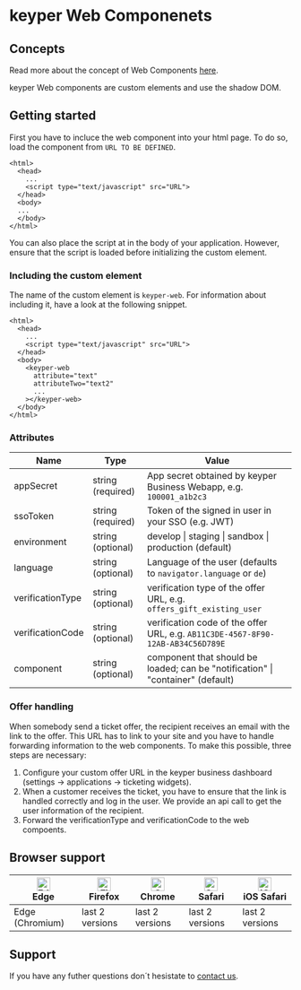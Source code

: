 # keyper Web Componenets

## Concepts

Read more about the concept of Web Components [here](https://developer.mozilla.org/de/docs/Web/Web_Components).

keyper Web components are custom elements and use the shadow DOM.

## Getting started

First you have to incluce the web component into your html page.
To do so, load the component from `URL TO BE DEFINED`.

```
<html>
  <head>
    ...
    <script type="text/javascript" src="URL">
  </head>
  <body>
  ...
  </body>
</html>
```

You can also place the script at in the body of your application. However, ensure that the script is loaded before initializing the custom element.

### Including the custom element

The name of the custom element is `keyper-web`. For information about including it, have a look at the following snippet.

```
<html>
  <head>
    ...
    <script type="text/javascript" src="URL">
  </head>
  <body>
    <keyper-web
      attribute="text"
      attributeTwo="text2"
      ...
    ></keyper-web>
  </body>
</html>
```

### Attributes

| Name             | Type              | Value                                                                           |
| ---------------- | ----------------- | ------------------------------------------------------------------------------- |
| appSecret        | string (required) | App secret obtained by keyper Business Webapp, e.g. `100001_a1b2c3`             |
| ssoToken         | string (required) | Token of the signed in user in your SSO (e.g. JWT)                              |
| environment      | string (optional) | develop \| staging \| sandbox \| production (default)                           |
| language         | string (optional) | Language of the user (defaults to `navigator.language` or `de`)                 |
| verificationType | string (optional) | verification type of the offer URL, e.g. `offers_gift_existing_user`            |
| verificationCode | string (optional) | verification code of the offer URL, e.g. `AB11C3DE-4567-8F90-12AB-AB34C56D789E` |
| component        | string (optional) | component that should be loaded; can be "notification" \| "container" (default) |

### Offer handling

When somebody send a ticket offer, the recipient receives an email with the link to the offer. This URL has to link to your site and you have to handle forwarding information to the web components. To make this possible, three steps are necessary:

1. Configure your custom offer URL in the keyper business dashboard (settings -> applications -> ticketing widgets).
2. When a customer receives the ticket, you have to ensure that the link is handled correctly and log in the user. We provide an api call to get the user information of the recipient.
3. Forward the verificationType and verificationCode to the web compoents.

## Browser support

| [<img src="https://raw.githubusercontent.com/alrra/browser-logos/master/src/edge/edge_48x48.png" alt="Edge" width="24px" height="24px" />](http://godban.github.io/browsers-support-badges/)<br>Edge | [<img src="https://raw.githubusercontent.com/alrra/browser-logos/master/src/firefox/firefox_48x48.png" alt="Firefox" width="24px" height="24px" />](http://godban.github.io/browsers-support-badges/)<br>Firefox | [<img src="https://raw.githubusercontent.com/alrra/browser-logos/master/src/chrome/chrome_48x48.png" alt="Chrome" width="24px" height="24px" />](http://godban.github.io/browsers-support-badges/)<br>Chrome | [<img src="https://raw.githubusercontent.com/alrra/browser-logos/master/src/safari/safari_48x48.png" alt="Safari" width="24px" height="24px" />](http://godban.github.io/browsers-support-badges/)<br>Safari | [<img src="https://raw.githubusercontent.com/alrra/browser-logos/master/src/safari-ios/safari-ios_48x48.png" alt="iOS Safari" width="24px" height="24px" />](http://godban.github.io/browsers-support-badges/)<br>iOS Safari |
| ---------------------------------------------------------------------------------------------------------------------------------------------------------------------------------------------------- | ---------------------------------------------------------------------------------------------------------------------------------------------------------------------------------------------------------------- | ------------------------------------------------------------------------------------------------------------------------------------------------------------------------------------------------------------ | ------------------------------------------------------------------------------------------------------------------------------------------------------------------------------------------------------------ | ---------------------------------------------------------------------------------------------------------------------------------------------------------------------------------------------------------------------------- |
| Edge (Chromium)                                                                                                                                                                                      | last 2 versions                                                                                                                                                                                                  | last 2 versions                                                                                                                                                                                              | last 2 versions                                                                                                                                                                                              | last 2 versions                                                                                                                                                                                                              | last 2 versions | last 2 versions |

## Support

If you have any futher questions don´t hesistate to [contact us](mailto:developers@keyper.io?subject=keyper%20web%20components).
